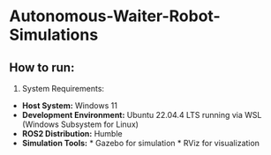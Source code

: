 # Autonomous-Waiter-Robot-Simulations
## How to run:
1.	System Requirements:
* **Host System:** Windows 11 
*  **Development Environment:** Ubuntu 22.04.4 LTS running via WSL (Windows Subsystem for Linux) 
*  **ROS2 Distribution:** Humble 
*  **Simulation Tools:** * Gazebo for simulation * RViz for visualization
